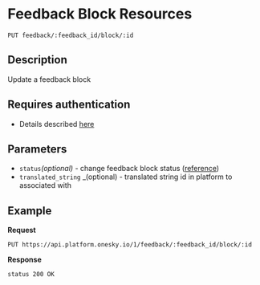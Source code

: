 # Feedback Block Resources
    PUT feedback/:feedback_id/block/:id

## Description
Update a feedback block

## Requires authentication
- Details described [here](/README.md#authentication)

## Parameters
- `status`_(optional)_ - change feedback block status ([reference](/reference/feedback/block/status.md))
- `translated_string` _(optional) - translated string id in platform to associated with

## Example
**Request**

    PUT https://api.platform.onesky.io/1/feedback/:feedback_id/block/:id

**Response**
```
status 200 OK
```